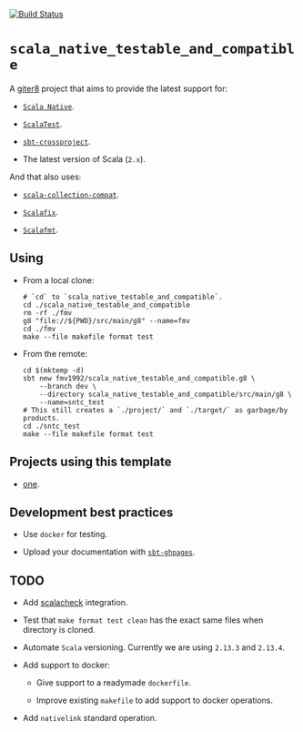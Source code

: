 [![Build Status](https://travis-ci.org/fmv1992/scala_native_testable_and_compatible.svg?branch=dev)](https://travis-ci.org/fmv1992/scala_native_testable_and_compatible)

# `scala_native_testable_and_compatible`

A [giter8](http://www.foundweekends.org/giter8/index.html) project that aims to provide the latest support for:

*   [`Scala Native`](https://scala-native.readthedocs.io/en/latest/).

*   [`ScalaTest`](https://www.scalatest.org/).

*   [`sbt-crossproject`](https://github.com/portable-scala/sbt-crossproject).

*   The latest version of Scala (`2.x`).

And that also uses:

*   [`scala-collection-compat`](https://github.com/scala/scala-collection-compat).

*   [`Scalafix`](https://github.com/scalacenter/scalafix).

*   [`Scalafmt`](https://scalameta.org/scalafmt/).

## Using

*   From a local clone:

    ```
    # `cd` to `scala_native_testable_and_compatible`.
    cd ./scala_native_testable_and_compatible
    rm -rf ./fmv
    g8 "file://${PWD}/src/main/g8" --name=fmv
    cd ./fmv
    make --file makefile format test
    ```

*   From the remote:

    ```
    cd $(mktemp -d)
    sbt new fmv1992/scala_native_testable_and_compatible.g8 \
        --branch dev \
        --directory scala_native_testable_and_compatible/src/main/g8 \
        --name=sntc_test
    # This still creates a `./project/` and `./target/` as garbage/by products.
    cd ./sntc_test
    make --file makefile format test
    ```

## Projects using this template

*   [one](https://github.com/fmv1992/one/).

## Development best practices

*   Use `docker` for testing.

*   Upload your documentation with [`sbt-ghpages`](https://github.com/sbt/sbt-ghpages).

## TODO

*   Add [scalacheck](https://github.com/typelevel/scalacheck) integration.

*   Test that `make format test clean` has the exact same files when directory is cloned.

*   Automate `Scala` versioning. Currently we are using `2.13.3` and `2.13.4`.

*   Add support to docker:

    *   Give support to a readymade `dockerfile`.

    *   Improve existing `makefile` to add support to docker operations.

*   Add `nativelink` standard operation.
